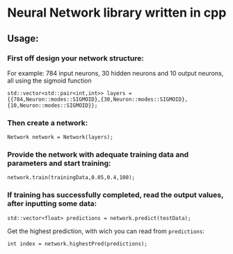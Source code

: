 # Neural Network library written in cpp

## Usage:

### First off design your network structure:

For example: 784 input neurons, 30 hidden neurons and 10 output neurons, all using the sigmoid function

`std::vector<std::pair<int,int>> layers = {{784,Neuron::modes::SIGMOID},{30,Neuron::modes::SIGMOID}, {10,Neuron::modes::SIGMOID}};`

### Then create a network:

`Network network = Network(layers);`

### Provide the network with adequate training data and parameters and start training:

`network.train(trainingData,0.05,0.4,100);`

### If training has successfully completed, read the output values, after inputting some data:

`std::vector<float> predictions = network.predict(testData);`

Get the highest prediction, with wich you can read from `predictions`:

`int index = network.highestPred(predictions);`
